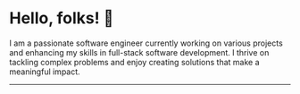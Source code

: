 # Hello, folks! 👋

I am a passionate software engineer currently working on various projects and enhancing my skills in full-stack software development. I thrive on tackling complex problems and enjoy creating solutions that make a meaningful impact.

---
